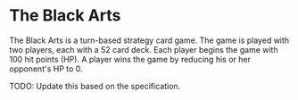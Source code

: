 # The Black Arts

The Black Arts is a turn-based strategy card game. The game is played with two players, each with a 52 card deck.
Each player begins the game with 100 hit points (HP). A player wins the game by reducing his or her opponent's
HP to 0.

TODO: Update this based on the specification.
